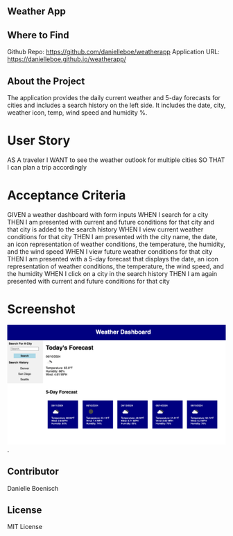 ## Weather App

## Where to Find
Github Repo: https://github.com/danielleboe/weatherapp
Application URL: https://danielleboe.github.io/weatherapp/

## About the Project
The application provides the daily current weather and 5-day forecasts for cities and includes a search history on the left side. It includes the date, city, weather icon, temp, wind speed and humidity %.

# User Story
AS A traveler
I WANT to see the weather outlook for multiple cities
SO THAT I can plan a trip accordingly

# Acceptance Criteria
GIVEN a weather dashboard with form inputs
WHEN I search for a city
THEN I am presented with current and future conditions for that city and that city is added to the search history
WHEN I view current weather conditions for that city
THEN I am presented with the city name, the date, an icon representation of weather conditions, the temperature, the humidity, and the wind speed
WHEN I view future weather conditions for that city
THEN I am presented with a 5-day forecast that displays the date, an icon representation of weather conditions, the temperature, the wind speed, and the humidity
WHEN I click on a city in the search history
THEN I am again presented with current and future conditions for that city

# Screenshot
![Weather App Screen Shot](/assets/weatherapp.png "Weather App Screen Shot").


## Contributor
Danielle Boenisch

## License
MIT License